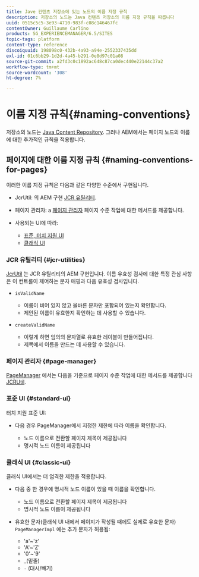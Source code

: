 ```yaml
---
title: Jave 컨텐츠 저장소에 있는 노드의 이름 지정 규칙
description: 저장소의 노드는 Java 컨텐츠 저장소의 이름 지정 규칙을 따릅니다
uuid: 0515c5c5-3e93-4710-983f-c08c146467fc
contentOwner: Guillaume Carlino
products: SG_EXPERIENCEMANAGER/6.5/SITES
topic-tags: platform
content-type: reference
discoiquuid: 198098c0-432b-4a93-a94e-2552337435dd
exl-id: 01c6bb29-1d2d-4a45-b291-0e8d97c01a08
source-git-commit: a2fd3c0c1892ac648c87ca0dec440e22144c37a2
workflow-type: tm+mt
source-wordcount: '308'
ht-degree: 7%

---
```


# 이름 지정 규칙{#naming-conventions}

저장소의 노드는 [Java Content Repository](/help/sites-developing/the-basics.md#java-content-repository). 그러나 AEM에서는 페이지 노드의 이름에 대한 추가적인 규칙을 적용합니다.

## 페이지에 대한 이름 지정 규칙 {#naming-conventions-for-pages}

이러한 이름 지정 규칙은 다음과 같은 다양한 수준에서 구현됩니다.

* JcrUtil: 의 AEM 구현 [JCR 유틸리티](#jcr-utilities).
* 페이지 관리자: a [페이지 관리자](#page-manager) 페이지 수준 작업에 대한 메서드를 제공합니다.
* 사용되는 UI에 따라:

   * [표준, 터치 지원 UI](#standard-ui)
   * [클래식 UI](#classic-ui)

### JCR 유틸리티 {#jcr-utilities}

[JcrUtil](https://helpx.adobe.com/experience-manager/6-5/sites/developing/using/reference-materials/javadoc/index.html?com/day/cq/commons/jcr/JcrUtil.html) 는 JCR 유틸리티의 AEM 구현입니다. 이름 유효성 검사에 대한 특정 관심 사항은 이 컨트롤이 제어하는 문자 매핑과 다음 유효성 검사입니다.

* `isValidName`

   * 이름이 비어 있지 않고 올바른 문자만 포함되어 있는지 확인합니다.
   * 제안된 이름이 유효한지 확인하는 데 사용할 수 있습니다.

* `createValidName`

   * 이렇게 하면 임의의 문자열로 유효한 레이블이 만들어집니다.
   * 제목에서 이름을 만드는 데 사용할 수 있습니다.

### 페이지 관리자 {#page-manager}

[PageManager](https://helpx.adobe.com/kr/experience-manager/6-5/sites/developing/using/reference-materials/javadoc/com/day/cq/wcm/api/PageManager.html) 에서는 다음을 기준으로 페이지 수준 작업에 대한 메서드를 제공합니다 [JCRUtil](#jcr-utilities).

### 표준 UI {#standard-ui}

터치 지원 표준 UI:

* 다음 경우 PageManager에서 지정한 제한에 따라 이름을 확인합니다.

   * 노드 이름으로 전환할 페이지 제목이 제공됩니다
   * 명시적 노드 이름이 제공됩니다

### 클래식 UI {#classic-ui}

클래식 UI에서는 더 엄격한 제한을 적용합니다.

* 다음 중 한 경우에 명시적 노드 이름이 있을 때 이름을 확인합니다.

   * 노드 이름으로 전환할 페이지 제목이 제공됩니다
   * 명시적 노드 이름이 제공됩니다

* 유효한 문자(클래식 UI 내에서 페이지가 작성될 때에도 실제로 유효한 문자) `PageManagerImpl` 에는 추가 문자가 허용됨:

   * &#39;a&#39;~&#39;z&#39;
   * &#39;A&#39;~&#39;Z&#39;
   * &#39;0&#39;~&#39;9&#39;
   * _(밑줄)
   * `-` (대시/빼기)

